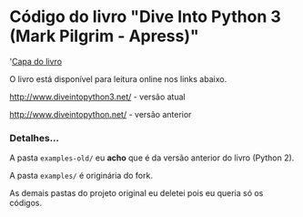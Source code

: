 # Código do livro "Dive Into Python 3 (Mark Pilgrim - Apress)"


'[Capa do livro](https://raw.githubusercontent.com/CodeBooks/intro-a-programacao-com-python/master/capa.gif')

O livro está disponível para leitura online nos links abaixo.

http://www.diveintopython3.net/  - versão atual

http://www.diveintopython.net/   - versão anterior



### Detalhes...

A pasta `examples-old/` eu __acho__ que é da versão anterior do livro (Python 2).

A pasta `examples/` é originária do fork.

As demais pastas do projeto original eu deletei pois eu queria só os códigos.


